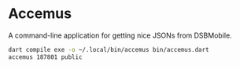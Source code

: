 # Accemus

A command-line application for getting nice JSONs from DSBMobile.

```sh
dart compile exe -o ~/.local/bin/accemus bin/accemus.dart
accemus 187801 public
```
